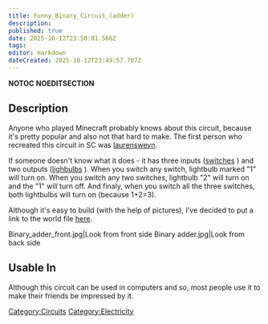 ```yaml
---
title: Funny_Binary_Circuit_(adder)
description: 
published: true
date: 2025-10-12T23:50:01.566Z
tags: 
editor: markdown
dateCreated: 2025-10-12T23:49:57.707Z
---
```


__NOTOC__ __NOEDITSECTION__

## Description

Anyone who played Minecraft probably knows about this circuit, because
it's pretty popular and also not that hard to make. The first person who
recreated this circuit in SC was
[laurensweyn](http://m.youtube.com/user/laurensweyn).

If someone doesn't know what it does - it has three inputs
([switches](Switch "wikilink") ) and two outputs
([lighbulbs](Lightbulb "wikilink") ). When you switch any switch,
lightbulb marked "1" will turn on. When you switch any two switches,
lightbulb "2" will turn on and the "1" will turn off. And finaly, when
you switch all the three switches, both lightbulbs will turn on (because
1+2=3).

Although it's easy to build (with the help of pictures), I've decided to
put a link to the world file
[here](https://dl.dropboxusercontent.com/s/qor069sbduvx5n1/Binary%20adder.scworld?token_hash=AAEmq4pFhbZMw3OlQ0XOcOxET0behfzD-zAtYG8x8UvFDw&dl=1).

Binary_adder_front.jpg|Look from front side Binary adder.jpg|Look from
back side

## Usable In

Although this circuit can be used in computers and so, most people use
it to make their friends be impressed by it.

[Category:Circuits](Category:Circuits "wikilink")
[Category:Electricity](Category:Electricity "wikilink")